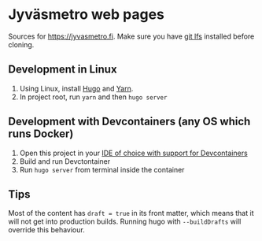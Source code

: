 # Jyväsmetro web pages

Sources for <https://jyvasmetro.fi>.
Make sure you have [git lfs](https://git-lfs.com/) installed before cloning.

## Development in Linux
1. Using Linux, install [Hugo](https://gohugo.io/) and [Yarn](https://yarnpkg.com/).
2. In project root, run `yarn` and then `hugo server`

## Development with Devcontainers (any OS which runs Docker)
1. Open this project in your [IDE of choice with support for Devcontainers](https://containers.dev/supporting)
2. Build and run Devctontainer
3. Run `hugo server` from terminal inside the container

## Tips
Most of the content has `draft = true` in its front matter, which means that it will not get into production builds. Running hugo with `--buildDrafts` will override this behaviour.
